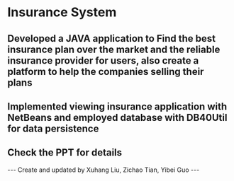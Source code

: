 # Insurance System

## Developed a JAVA application to Find the best insurance plan over the market and the reliable insurance provider for users, also create a platform to help the companies selling their plans

## Implemented viewing insurance application with NetBeans and employed database with DB40Util for data persistence

## Check the PPT for details


--- Create and updated by Xuhang Liu, Zichao Tian, Yibei Guo ---
